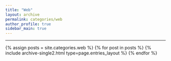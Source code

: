 ```yaml
---
title: "Web"
layout: archive
permalink: categories/web
author_profile: true
sidebar_main: true
---
```


<!-- 공백이 포함되어 있는 카테고리 이름의 경우 site.categories['a b c'] 이런식으로! -->

---

{% assign posts = site.categories.web %}
{% for post in posts %} {% include archive-single2.html type=page.entries_layout %} {% endfor %}
